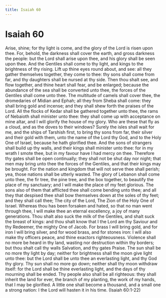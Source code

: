 ```yaml
---
title: Isaiah 60
---
```


# Isaiah 60

Arise, shine; for thy light is come, and the glory of the Lord is risen upon thee.
For, behold, the darkness shall cover the earth, and gross darkness the people: but the Lord shall arise upon thee, and his glory shall be seen upon thee.
And the Gentiles shall come to thy light, and kings to the brightness of thy rising.
Lift up thine eyes round about, and see: all they gather themselves together, they come to thee: thy sons shall come from far, and thy daughters shall be nursed at thy side.
Then thou shalt see, and flow together, and thine heart shall fear, and be enlarged; because the abundance of the sea shall be converted unto thee, the forces of the Gentiles shall come unto thee.
The multitude of camels shall cover thee, the dromedaries of Midian and Ephah; all they from Sheba shall come: they shall bring gold and incense; and they shall shew forth the praises of the Lord.
All the flocks of Kedar shall be gathered together unto thee, the rams of Nebaioth shall minister unto thee: they shall come up with acceptance on mine altar, and I will glorify the house of my glory.
Who are these that fly as a cloud, and as the doves to their windows?
Surely the isles shall wait for me, and the ships of Tarshish first, to bring thy sons from far, their silver and their gold with them, unto the name of the Lord thy God, and to the Holy One of Israel, because he hath glorified thee.
And the sons of strangers shall build up thy walls, and their kings shall minister unto thee: for in my wrath I smote thee, but in my favour have I had mercy on thee.
Therefore thy gates shall be open continually; they shall not be shut day nor night; that men may bring unto thee the forces of the Gentiles, and that their kings may be brought.
For the nation and kingdom that will not serve thee shall perish; yea, those nations shall be utterly wasted.
The glory of Lebanon shall come unto thee, the fir tree, the pine tree, and the box together, to beautify the place of my sanctuary; and I will make the place of my feet glorious.
The sons also of them that afflicted thee shall come bending unto thee; and all they that despised thee shall bow themselves down at the soles of thy feet; and they shall call thee; The city of the Lord, The Zion of the Holy One of Israel.
Whereas thou has been forsaken and hated, so that no man went through thee, I will make thee an eternal excellency, a joy of many generations.
Thou shalt also suck the milk of the Gentiles, and shalt suck the breast of kings: and thou shalt know that I the Lord am thy Saviour and thy Redeemer, the mighty One of Jacob.
For brass I will bring gold, and for iron I will bring silver, and for wood brass, and for stones iron: I will also make thy officers peace, and thine exactors righteousness.
Violence shall no more be heard in thy land, wasting nor destruction within thy borders; but thou shalt call thy walls Salvation, and thy gates Praise.
The sun shall be no more thy light by day; neither for brightness shall the moon give light unto thee: but the Lord shall be unto thee an everlasting light, and thy God thy glory.
Thy sun shall no more go down; neither shall thy moon withdraw itself: for the Lord shall be thine everlasting light, and the days of thy mourning shall be ended.
Thy people also shall be all righteous: they shall inherit the land for ever, the branch of my planting, the work of my hands, that I may be glorified.
A little one shall become a thousand, and a small one a strong nation: I the Lord will hasten it in his time.
(Isaiah 60:1-22)
